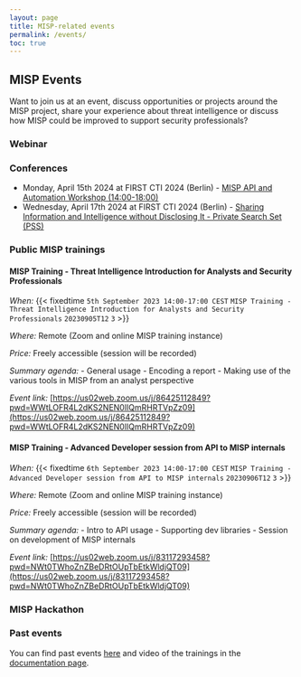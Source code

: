 ```yaml
---
layout: page
title: MISP-related events
permalink: /events/
toc: true
---
```


## MISP Events

Want to join us at an event, discuss opportunities or projects around the MISP project, share your experience about threat intelligence or discuss how MISP could be improved to support security professionals?

### Webinar


### Conferences 

- Monday, April 15th 2024 at FIRST CTI 2024 (Berlin) - [MISP API and Automation Workshop (14:00-18:00)](https://www.first.org/conference/firstcti24/program)	
- Wednesday, April 17th 2024 at FIRST CTI 2024 (Berlin) - [Sharing Information and Intelligence without Disclosing It - Private Search Set (PSS)](https://www.first.org/conference/firstcti24/program)

### Public MISP trainings 


#### MISP Training - Threat Intelligence Introduction for Analysts and Security Professionals

  *When:* {{< fixedtime `5th September 2023 14:00-17:00 CEST` `MISP Training - Threat Intelligence Introduction for Analysts and Security Professionals` `20230905T12` `3` >}}

  *Where:* Remote (Zoom and online MISP training instance)

  *Price:* Freely accessible  (session will be recorded)

  *Summary agenda:*
    - General usage
    - Encoding a report
    - Making use of the various tools in MISP from an analyst perspective

  *Event link:* [https://us02web.zoom.us/j/86425112849?pwd=WWtLOFR4L2dKS2NEN0lIQmRHRTVpZz09](https://us02web.zoom.us/j/86425112849?pwd=WWtLOFR4L2dKS2NEN0lIQmRHRTVpZz09) 

#### MISP Training - Advanced Developer session from API to MISP internals

  *When:* {{< fixedtime `6th September 2023 14:00-17:00 CEST` `MISP Training - Advanced Developer session from API to MISP internals` `20230906T12` `3` >}}

  *Where:* Remote (Zoom and online MISP training instance)

  *Price:* Freely accessible (session will be recorded) 

  *Summary agenda:*
    - Intro to API usage
    - Supporting dev libraries
    - Session on development of MISP internals

  *Event link:* [https://us02web.zoom.us/j/83117293458?pwd=NWt0TWhoZnZBeDRtOUpTbEtkWldjQT09](https://us02web.zoom.us/j/83117293458?pwd=NWt0TWhoZnZBeDRtOUpTbEtkWldjQT09) 

### MISP Hackathon


### Past events

You can find past events [here](/past-events/) and video of the trainings in the [documentation page](https://www.misp-project.org/documentation/).
